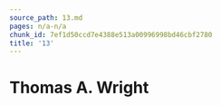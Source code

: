 ```yaml
---
source_path: 13.md
pages: n/a-n/a
chunk_id: 7ef1d50ccd7e4388e513a00996998bd46cbf2780
title: '13'
---
```

# Thomas A. Wright
